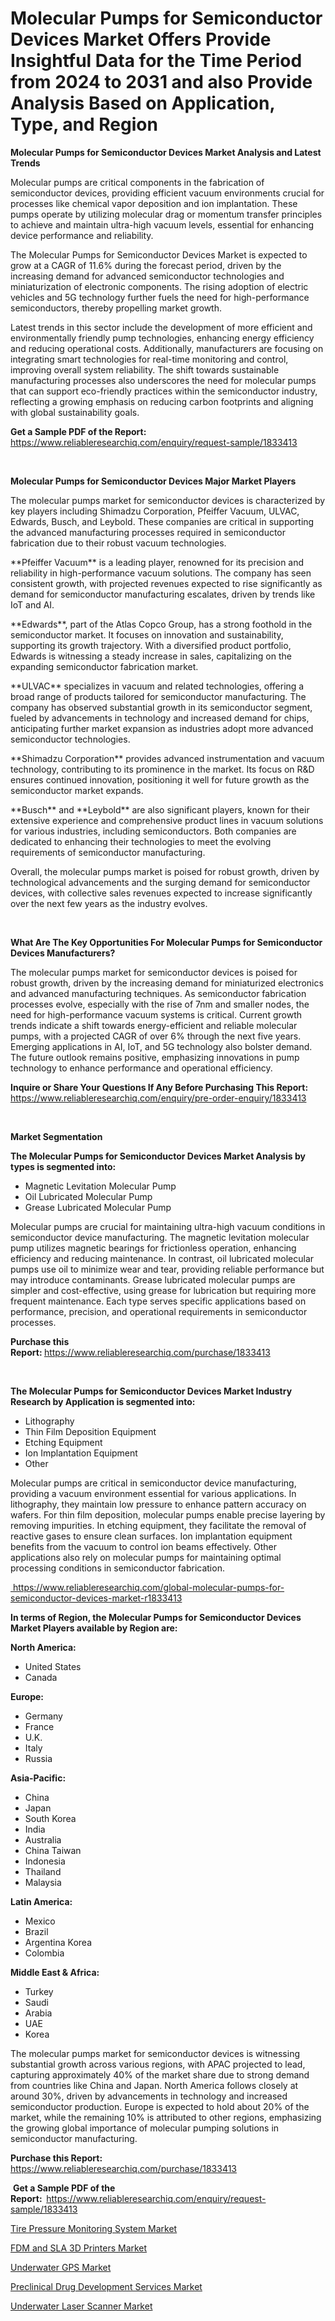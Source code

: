 <p><h1>Molecular Pumps for Semiconductor Devices Market Offers Provide Insightful Data for the Time Period from 2024 to 2031 and also Provide Analysis Based on Application, Type, and Region</h1></p><p><strong>Molecular Pumps for Semiconductor Devices Market Analysis and Latest Trends</strong></p>
<p><p>Molecular pumps are critical components in the fabrication of semiconductor devices, providing efficient vacuum environments crucial for processes like chemical vapor deposition and ion implantation. These pumps operate by utilizing molecular drag or momentum transfer principles to achieve and maintain ultra-high vacuum levels, essential for enhancing device performance and reliability.</p><p>The Molecular Pumps for Semiconductor Devices Market is expected to grow at a CAGR of 11.6% during the forecast period, driven by the increasing demand for advanced semiconductor technologies and miniaturization of electronic components. The rising adoption of electric vehicles and 5G technology further fuels the need for high-performance semiconductors, thereby propelling market growth.</p><p>Latest trends in this sector include the development of more efficient and environmentally friendly pump technologies, enhancing energy efficiency and reducing operational costs. Additionally, manufacturers are focusing on integrating smart technologies for real-time monitoring and control, improving overall system reliability. The shift towards sustainable manufacturing processes also underscores the need for molecular pumps that can support eco-friendly practices within the semiconductor industry, reflecting a growing emphasis on reducing carbon footprints and aligning with global sustainability goals.</p></p>
<p><strong>Get a Sample PDF of the Report:&nbsp;</strong> <a href="https://www.reliableresearchiq.com/enquiry/request-sample/1833413?utm_campaign=100&utm_medium=2&utm_source=Github&utm_content=ia&utm_term=17102024&utm_id=molecular-pumps-for-semiconductor-devices">https://www.reliableresearchiq.com/enquiry/request-sample/1833413</a></p>
<p>&nbsp;</p>
<p><strong>Molecular Pumps for Semiconductor Devices Major Market Players</strong></p>
<p><p>The molecular pumps market for semiconductor devices is characterized by key players including Shimadzu Corporation, Pfeiffer Vacuum, ULVAC, Edwards, Busch, and Leybold. These companies are critical in supporting the advanced manufacturing processes required in semiconductor fabrication due to their robust vacuum technologies.</p><p>**Pfeiffer Vacuum** is a leading player, renowned for its precision and reliability in high-performance vacuum solutions. The company has seen consistent growth, with projected revenues expected to rise significantly as demand for semiconductor manufacturing escalates, driven by trends like IoT and AI.</p><p>**Edwards**, part of the Atlas Copco Group, has a strong foothold in the semiconductor market. It focuses on innovation and sustainability, supporting its growth trajectory. With a diversified product portfolio, Edwards is witnessing a steady increase in sales, capitalizing on the expanding semiconductor fabrication market.</p><p>**ULVAC** specializes in vacuum and related technologies, offering a broad range of products tailored for semiconductor manufacturing. The company has observed substantial growth in its semiconductor segment, fueled by advancements in technology and increased demand for chips, anticipating further market expansion as industries adopt more advanced semiconductor technologies.</p><p>**Shimadzu Corporation** provides advanced instrumentation and vacuum technology, contributing to its prominence in the market. Its focus on R&D ensures continued innovation, positioning it well for future growth as the semiconductor market expands.</p><p>**Busch** and **Leybold** are also significant players, known for their extensive experience and comprehensive product lines in vacuum solutions for various industries, including semiconductors. Both companies are dedicated to enhancing their technologies to meet the evolving requirements of semiconductor manufacturing.</p><p>Overall, the molecular pumps market is poised for robust growth, driven by technological advancements and the surging demand for semiconductor devices, with collective sales revenues expected to increase significantly over the next few years as the industry evolves.</p></p>
<p>&nbsp;</p>
<p><strong>What Are The Key Opportunities For Molecular Pumps for Semiconductor Devices Manufacturers?</strong></p>
<p><p>The molecular pumps market for semiconductor devices is poised for robust growth, driven by the increasing demand for miniaturized electronics and advanced manufacturing techniques. As semiconductor fabrication processes evolve, especially with the rise of 7nm and smaller nodes, the need for high-performance vacuum systems is critical. Current growth trends indicate a shift towards energy-efficient and reliable molecular pumps, with a projected CAGR of over 6% through the next five years. Emerging applications in AI, IoT, and 5G technology also bolster demand. The future outlook remains positive, emphasizing innovations in pump technology to enhance performance and operational efficiency.</p></p>
<p><strong>Inquire or Share Your Questions If Any Before Purchasing This Report:</strong> <a href="https://www.reliableresearchiq.com/enquiry/pre-order-enquiry/1833413?utm_campaign=100&utm_medium=2&utm_source=Github&utm_content=ia&utm_term=17102024&utm_id=molecular-pumps-for-semiconductor-devices">https://www.reliableresearchiq.com/enquiry/pre-order-enquiry/1833413</a></p>
<p>&nbsp;</p>
<p><strong>Market Segmentation</strong></p>
<p><strong>The Molecular Pumps for Semiconductor Devices Market Analysis by types is segmented into:</strong></p>
<p><ul><li>Magnetic Levitation Molecular Pump</li><li>Oil Lubricated Molecular Pump</li><li>Grease Lubricated Molecular Pump</li></ul></p>
<p><p>Molecular pumps are crucial for maintaining ultra-high vacuum conditions in semiconductor device manufacturing. The magnetic levitation molecular pump utilizes magnetic bearings for frictionless operation, enhancing efficiency and reducing maintenance. In contrast, oil lubricated molecular pumps use oil to minimize wear and tear, providing reliable performance but may introduce contaminants. Grease lubricated molecular pumps are simpler and cost-effective, using grease for lubrication but requiring more frequent maintenance. Each type serves specific applications based on performance, precision, and operational requirements in semiconductor processes.</p></p>
<p><strong>Purchase this Report:&nbsp;</strong><a href="https://www.reliableresearchiq.com/purchase/1833413?utm_campaign=100&utm_medium=2&utm_source=Github&utm_content=ia&utm_term=17102024&utm_id=molecular-pumps-for-semiconductor-devices">https://www.reliableresearchiq.com/purchase/1833413</a></p>
<p>&nbsp;</p>
<p><strong>The Molecular Pumps for Semiconductor Devices Market Industry Research by Application is segmented into:</strong></p>
<p><ul><li>Lithography</li><li>Thin Film Deposition Equipment</li><li>Etching Equipment</li><li>Ion Implantation Equipment</li><li>Other</li></ul></p>
<p><p>Molecular pumps are critical in semiconductor device manufacturing, providing a vacuum environment essential for various applications. In lithography, they maintain low pressure to enhance pattern accuracy on wafers. For thin film deposition, molecular pumps enable precise layering by removing impurities. In etching equipment, they facilitate the removal of reactive gases to ensure clean surfaces. Ion implantation equipment benefits from the vacuum to control ion beams effectively. Other applications also rely on molecular pumps for maintaining optimal processing conditions in semiconductor fabrication.</p></p>
<p><a href="https://www.reliableresearchiq.com/global-molecular-pumps-for-semiconductor-devices-market-r1833413?utm_campaign=100&utm_medium=2&utm_source=Github&utm_content=ia&utm_term=17102024&utm_id=molecular-pumps-for-semiconductor-devices">&nbsp;https://www.reliableresearchiq.com/global-molecular-pumps-for-semiconductor-devices-market-r1833413</a></p>
<p><strong>In terms of Region, the Molecular Pumps for Semiconductor Devices Market Players available by Region are:</strong></p>
<p>
    <p> <strong> North America: </strong>
        <ul>
            <li>United States</li>
            <li>Canada</li>
        </ul>
        </p> 
    <p> <strong> Europe: </strong>
        <ul>
            <li>Germany</li>
            <li>France</li>
            <li>U.K.</li>
            <li>Italy</li>
            <li>Russia</li>
        </ul>
        </p> 
    <p> <strong> Asia-Pacific: </strong>
        <ul>
            <li>China</li>
            <li>Japan</li>
            <li>South Korea</li>
            <li>India</li>
            <li>Australia</li>
            <li>China Taiwan</li>
            <li>Indonesia</li>
            <li>Thailand</li>
            <li>Malaysia</li>
        </ul>
        </p> 
    <p> <strong> Latin America: </strong>
        <ul>
            <li>Mexico</li>
            <li>Brazil</li>
            <li>Argentina Korea</li>
            <li>Colombia</li>
        </ul>
        </p> 
    <p> <strong> Middle East & Africa: </strong>
        <ul>
            <li>Turkey</li>
            <li>Saudi</li>
            <li>Arabia</li>
            <li>UAE</li>
            <li>Korea</li>
        </ul>
    </p>
    </p>
<p><p>The molecular pumps market for semiconductor devices is witnessing substantial growth across various regions, with APAC projected to lead, capturing approximately 40% of the market share due to strong demand from countries like China and Japan. North America follows closely at around 30%, driven by advancements in technology and increased semiconductor production. Europe is expected to hold about 20% of the market, while the remaining 10% is attributed to other regions, emphasizing the growing global importance of molecular pumping solutions in semiconductor manufacturing.</p></p>
<p><strong>Purchase this Report: </strong><a href="https://www.reliableresearchiq.com/purchase/1833413?utm_campaign=100&utm_medium=2&utm_source=Github&utm_content=ia&utm_term=17102024&utm_id=molecular-pumps-for-semiconductor-devices">https://www.reliableresearchiq.com/purchase/1833413</a></p>
<p>&nbsp;<strong>Get a Sample PDF of the Report:&nbsp;&nbsp;</strong><a href="https://www.reliableresearchiq.com/enquiry/request-sample/1833413?utm_campaign=100&utm_medium=2&utm_source=Github&utm_content=ia&utm_term=17102024&utm_id=molecular-pumps-for-semiconductor-devices">https://www.reliableresearchiq.com/enquiry/request-sample/1833413</a></p>
<p><strong></strong></p>
<p><p><a href="https://www.linkedin.com/pulse/global-tire-pressure-monitoring-system-market-analysis-key-trends-9axff?utm_campaign=100&utm_medium=2&utm_source=Github&utm_content=ia&utm_term=17102024&utm_id=molecular-pumps-for-semiconductor-devices">Tire Pressure Monitoring System Market</a></p><p><a href="https://github.com/jerridoxdemase/Market-Research-Report-List-1/blob/main/fdm-and-sla-3d-printers-market.md?utm_campaign=100&utm_medium=2&utm_source=Github&utm_content=ia&utm_term=17102024&utm_id=molecular-pumps-for-semiconductor-devices">FDM and SLA 3D Printers Market</a></p><p><a href="https://issuu.com/reportprime-2/docs/underwater-gps-market-size-2030.ppt_c2c365b456991a?utm_campaign=100&utm_medium=2&utm_source=Github&utm_content=ia&utm_term=17102024&utm_id=molecular-pumps-for-semiconductor-devices">Underwater GPS Market</a></p><p><a href="https://github.com/halleabdon2v1s/Market-Research-Report-List-1/blob/main/preclinical-drug-development-services-market.md?utm_campaign=100&utm_medium=2&utm_source=Github&utm_content=ia&utm_term=17102024&utm_id=molecular-pumps-for-semiconductor-devices">Preclinical Drug Development Services Market</a></p><p><a href="https://issuu.com/reportprime-2/docs/underwater-laser-scanner-market-siz_1e02b94b0f4e01?utm_campaign=100&utm_medium=2&utm_source=Github&utm_content=ia&utm_term=17102024&utm_id=molecular-pumps-for-semiconductor-devices">Underwater Laser Scanner Market</a></p></p>